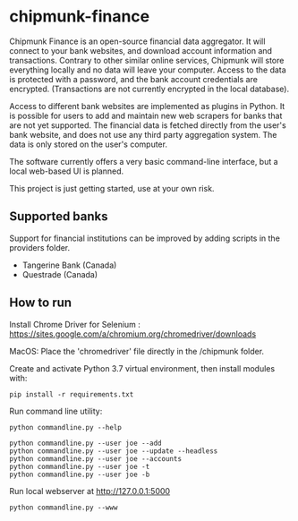 # chipmunk-finance

Chipmunk Finance is an open-source financial data aggregator. It will connect to your bank websites, and download account information and transactions. Contrary to other similar online services, Chipmunk will store everything locally and no data will leave your computer. Access to the data is protected with a password, and the bank account credentials are encrypted. (Transactions are not currently encrypted in the local database).

Access to different bank websites are implemented as plugins in Python. It is possible for users to add and maintain new web scrapers for banks that are not yet supported. The financial data is fetched directly from the user's bank website, and does not use any third party aggregation system. The data is only stored on the user's computer.

The software currently offers a very basic command-line interface, but a local web-based UI is planned.

This project is just getting started, use at your own risk.

## Supported banks

Support for financial institutions can be improved by adding scripts in the providers folder.

- Tangerine Bank (Canada)
- Questrade (Canada)


## How to run

Install Chrome Driver for Selenium : https://sites.google.com/a/chromium.org/chromedriver/downloads

MacOS: Place the 'chromedriver' file directly in the /chipmunk folder.


Create and activate Python 3.7 virtual environment, then install modules with:

    pip install -r requirements.txt

Run command line utility:

    python commandline.py --help

    python commandline.py --user joe --add
    python commandline.py --user joe --update --headless
    python commandline.py --user joe --accounts
    python commandline.py --user joe -t
    python commandline.py --user joe -b

Run local webserver at http://127.0.0.1:5000

    python commandline.py --www
    

